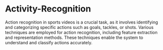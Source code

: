# Activity-Recognition
Action recognition in sports videos is a crucial task, as it involves identifying and categorizing specific actions such as goals, tackles, or shots. Various techniques are employed for action recognition, including feature extraction and representation methods. These techniques enable the system to understand and classify actions accurately.
